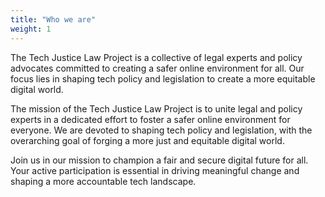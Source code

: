 ```yaml
---
title: "Who we are"
weight: 1
---
```



The Tech Justice Law Project is a collective of legal experts and policy advocates committed to creating a safer online environment for all. Our focus lies in shaping tech policy and legislation to create a more equitable digital world.  


The mission of the Tech Justice Law Project is to unite legal and policy experts in a dedicated effort to foster a safer online environment for everyone. We are devoted to shaping tech policy and legislation, with the overarching goal of forging a more just and equitable digital world. 

Join us in our mission to champion a fair and secure digital future for all. Your active participation is essential in driving meaningful change and shaping a more accountable tech landscape. 
